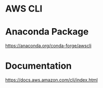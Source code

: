 # AWS CLI

# Anaconda Package

https://anaconda.org/conda-forge/awscli

# Documentation

https://docs.aws.amazon.com/cli/index.html
